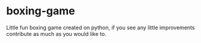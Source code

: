 # boxing-game
Little fun boxing game created on python, if you see any little improvements contribute as much as you would like to.
